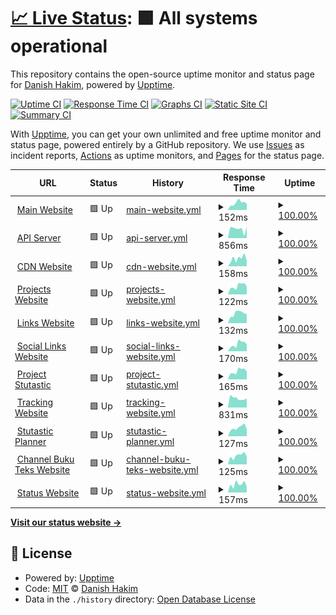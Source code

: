 # [📈 Live Status](https://status.danplace.tech): <!--live status--> **🟩 All systems operational**

This repository contains the open-source uptime monitor and status page for [Danish Hakim](www.danishsite.me), powered by [Upptime](https://github.com/upptime/upptime).

[![Uptime CI](https://github.com/Jerit3787/status/workflows/Uptime%20CI/badge.svg)](https://github.com/Jerit3787/status/actions?query=workflow%3A%22Uptime+CI%22)
[![Response Time CI](https://github.com/Jerit3787/status/workflows/Response%20Time%20CI/badge.svg)](https://github.com/Jerit3787/status/actions?query=workflow%3A%22Response+Time+CI%22)
[![Graphs CI](https://github.com/Jerit3787/status/workflows/Graphs%20CI/badge.svg)](https://github.com/Jerit3787/status/actions?query=workflow%3A%22Graphs+CI%22)
[![Static Site CI](https://github.com/Jerit3787/status/workflows/Static%20Site%20CI/badge.svg)](https://github.com/Jerit3787/status/actions?query=workflow%3A%22Static+Site+CI%22)
[![Summary CI](https://github.com/Jerit3787/status/workflows/Summary%20CI/badge.svg)](https://github.com/Jerit3787/status/actions?query=workflow%3A%22Summary+CI%22)

With [Upptime](https://upptime.js.org), you can get your own unlimited and free uptime monitor and status page, powered entirely by a GitHub repository. We use [Issues](https://github.com/Jerit3787/status/issues) as incident reports, [Actions](https://github.com/Jerit3787/status/actions) as uptime monitors, and [Pages](https://status.danishsite.me) for the status page.

<!--start: status pages-->
<!-- This summary is generated by Upptime (https://github.com/upptime/upptime) -->
<!-- Do not edit this manually, your changes will be overwritten -->
<!-- prettier-ignore -->
| URL | Status | History | Response Time | Uptime |
| --- | ------ | ------- | ------------- | ------ |
| <img alt="" src="https://icons.duckduckgo.com/ip3/www.danplace.tech.ico" height="13"> [Main Website](https://www.danplace.tech) | 🟩 Up | [main-website.yml](https://github.com/Jerit3787/status/commits/HEAD/history/main-website.yml) | <details><summary><img alt="Response time graph" src="./graphs/main-website/response-time-week.png" height="20"> 152ms</summary><br><a href="https://status.danplace.tech/history/main-website"><img alt="Response time 138" src="https://img.shields.io/endpoint?url=https%3A%2F%2Fraw.githubusercontent.com%2FJerit3787%2Fstatus%2FHEAD%2Fapi%2Fmain-website%2Fresponse-time.json"></a><br><a href="https://status.danplace.tech/history/main-website"><img alt="24-hour response time 175" src="https://img.shields.io/endpoint?url=https%3A%2F%2Fraw.githubusercontent.com%2FJerit3787%2Fstatus%2FHEAD%2Fapi%2Fmain-website%2Fresponse-time-day.json"></a><br><a href="https://status.danplace.tech/history/main-website"><img alt="7-day response time 152" src="https://img.shields.io/endpoint?url=https%3A%2F%2Fraw.githubusercontent.com%2FJerit3787%2Fstatus%2FHEAD%2Fapi%2Fmain-website%2Fresponse-time-week.json"></a><br><a href="https://status.danplace.tech/history/main-website"><img alt="30-day response time 165" src="https://img.shields.io/endpoint?url=https%3A%2F%2Fraw.githubusercontent.com%2FJerit3787%2Fstatus%2FHEAD%2Fapi%2Fmain-website%2Fresponse-time-month.json"></a><br><a href="https://status.danplace.tech/history/main-website"><img alt="1-year response time 146" src="https://img.shields.io/endpoint?url=https%3A%2F%2Fraw.githubusercontent.com%2FJerit3787%2Fstatus%2FHEAD%2Fapi%2Fmain-website%2Fresponse-time-year.json"></a></details> | <details><summary><a href="https://status.danplace.tech/history/main-website">100.00%</a></summary><a href="https://status.danplace.tech/history/main-website"><img alt="All-time uptime 98.79%" src="https://img.shields.io/endpoint?url=https%3A%2F%2Fraw.githubusercontent.com%2FJerit3787%2Fstatus%2FHEAD%2Fapi%2Fmain-website%2Fuptime.json"></a><br><a href="https://status.danplace.tech/history/main-website"><img alt="24-hour uptime 100.00%" src="https://img.shields.io/endpoint?url=https%3A%2F%2Fraw.githubusercontent.com%2FJerit3787%2Fstatus%2FHEAD%2Fapi%2Fmain-website%2Fuptime-day.json"></a><br><a href="https://status.danplace.tech/history/main-website"><img alt="7-day uptime 100.00%" src="https://img.shields.io/endpoint?url=https%3A%2F%2Fraw.githubusercontent.com%2FJerit3787%2Fstatus%2FHEAD%2Fapi%2Fmain-website%2Fuptime-week.json"></a><br><a href="https://status.danplace.tech/history/main-website"><img alt="30-day uptime 100.00%" src="https://img.shields.io/endpoint?url=https%3A%2F%2Fraw.githubusercontent.com%2FJerit3787%2Fstatus%2FHEAD%2Fapi%2Fmain-website%2Fuptime-month.json"></a><br><a href="https://status.danplace.tech/history/main-website"><img alt="1-year uptime 100.00%" src="https://img.shields.io/endpoint?url=https%3A%2F%2Fraw.githubusercontent.com%2FJerit3787%2Fstatus%2FHEAD%2Fapi%2Fmain-website%2Fuptime-year.json"></a></details>
| <img alt="" src="https://icons.duckduckgo.com/ip3/api.danplace.tech.ico" height="13"> [API Server](https://api.danplace.tech/v3/status/check) | 🟩 Up | [api-server.yml](https://github.com/Jerit3787/status/commits/HEAD/history/api-server.yml) | <details><summary><img alt="Response time graph" src="./graphs/api-server/response-time-week.png" height="20"> 856ms</summary><br><a href="https://status.danplace.tech/history/api-server"><img alt="Response time 905" src="https://img.shields.io/endpoint?url=https%3A%2F%2Fraw.githubusercontent.com%2FJerit3787%2Fstatus%2FHEAD%2Fapi%2Fapi-server%2Fresponse-time.json"></a><br><a href="https://status.danplace.tech/history/api-server"><img alt="24-hour response time 981" src="https://img.shields.io/endpoint?url=https%3A%2F%2Fraw.githubusercontent.com%2FJerit3787%2Fstatus%2FHEAD%2Fapi%2Fapi-server%2Fresponse-time-day.json"></a><br><a href="https://status.danplace.tech/history/api-server"><img alt="7-day response time 856" src="https://img.shields.io/endpoint?url=https%3A%2F%2Fraw.githubusercontent.com%2FJerit3787%2Fstatus%2FHEAD%2Fapi%2Fapi-server%2Fresponse-time-week.json"></a><br><a href="https://status.danplace.tech/history/api-server"><img alt="30-day response time 943" src="https://img.shields.io/endpoint?url=https%3A%2F%2Fraw.githubusercontent.com%2FJerit3787%2Fstatus%2FHEAD%2Fapi%2Fapi-server%2Fresponse-time-month.json"></a><br><a href="https://status.danplace.tech/history/api-server"><img alt="1-year response time 1076" src="https://img.shields.io/endpoint?url=https%3A%2F%2Fraw.githubusercontent.com%2FJerit3787%2Fstatus%2FHEAD%2Fapi%2Fapi-server%2Fresponse-time-year.json"></a></details> | <details><summary><a href="https://status.danplace.tech/history/api-server">100.00%</a></summary><a href="https://status.danplace.tech/history/api-server"><img alt="All-time uptime 99.83%" src="https://img.shields.io/endpoint?url=https%3A%2F%2Fraw.githubusercontent.com%2FJerit3787%2Fstatus%2FHEAD%2Fapi%2Fapi-server%2Fuptime.json"></a><br><a href="https://status.danplace.tech/history/api-server"><img alt="24-hour uptime 100.00%" src="https://img.shields.io/endpoint?url=https%3A%2F%2Fraw.githubusercontent.com%2FJerit3787%2Fstatus%2FHEAD%2Fapi%2Fapi-server%2Fuptime-day.json"></a><br><a href="https://status.danplace.tech/history/api-server"><img alt="7-day uptime 100.00%" src="https://img.shields.io/endpoint?url=https%3A%2F%2Fraw.githubusercontent.com%2FJerit3787%2Fstatus%2FHEAD%2Fapi%2Fapi-server%2Fuptime-week.json"></a><br><a href="https://status.danplace.tech/history/api-server"><img alt="30-day uptime 100.00%" src="https://img.shields.io/endpoint?url=https%3A%2F%2Fraw.githubusercontent.com%2FJerit3787%2Fstatus%2FHEAD%2Fapi%2Fapi-server%2Fuptime-month.json"></a><br><a href="https://status.danplace.tech/history/api-server"><img alt="1-year uptime 100.00%" src="https://img.shields.io/endpoint?url=https%3A%2F%2Fraw.githubusercontent.com%2FJerit3787%2Fstatus%2FHEAD%2Fapi%2Fapi-server%2Fuptime-year.json"></a></details>
| <img alt="" src="https://icons.duckduckgo.com/ip3/cdn.stutastic.danplace.tech.ico" height="13"> [CDN Website](https://cdn.stutastic.danplace.tech) | 🟩 Up | [cdn-website.yml](https://github.com/Jerit3787/status/commits/HEAD/history/cdn-website.yml) | <details><summary><img alt="Response time graph" src="./graphs/cdn-website/response-time-week.png" height="20"> 158ms</summary><br><a href="https://status.danplace.tech/history/cdn-website"><img alt="Response time 130" src="https://img.shields.io/endpoint?url=https%3A%2F%2Fraw.githubusercontent.com%2FJerit3787%2Fstatus%2FHEAD%2Fapi%2Fcdn-website%2Fresponse-time.json"></a><br><a href="https://status.danplace.tech/history/cdn-website"><img alt="24-hour response time 162" src="https://img.shields.io/endpoint?url=https%3A%2F%2Fraw.githubusercontent.com%2FJerit3787%2Fstatus%2FHEAD%2Fapi%2Fcdn-website%2Fresponse-time-day.json"></a><br><a href="https://status.danplace.tech/history/cdn-website"><img alt="7-day response time 158" src="https://img.shields.io/endpoint?url=https%3A%2F%2Fraw.githubusercontent.com%2FJerit3787%2Fstatus%2FHEAD%2Fapi%2Fcdn-website%2Fresponse-time-week.json"></a><br><a href="https://status.danplace.tech/history/cdn-website"><img alt="30-day response time 157" src="https://img.shields.io/endpoint?url=https%3A%2F%2Fraw.githubusercontent.com%2FJerit3787%2Fstatus%2FHEAD%2Fapi%2Fcdn-website%2Fresponse-time-month.json"></a><br><a href="https://status.danplace.tech/history/cdn-website"><img alt="1-year response time 137" src="https://img.shields.io/endpoint?url=https%3A%2F%2Fraw.githubusercontent.com%2FJerit3787%2Fstatus%2FHEAD%2Fapi%2Fcdn-website%2Fresponse-time-year.json"></a></details> | <details><summary><a href="https://status.danplace.tech/history/cdn-website">100.00%</a></summary><a href="https://status.danplace.tech/history/cdn-website"><img alt="All-time uptime 100.00%" src="https://img.shields.io/endpoint?url=https%3A%2F%2Fraw.githubusercontent.com%2FJerit3787%2Fstatus%2FHEAD%2Fapi%2Fcdn-website%2Fuptime.json"></a><br><a href="https://status.danplace.tech/history/cdn-website"><img alt="24-hour uptime 100.00%" src="https://img.shields.io/endpoint?url=https%3A%2F%2Fraw.githubusercontent.com%2FJerit3787%2Fstatus%2FHEAD%2Fapi%2Fcdn-website%2Fuptime-day.json"></a><br><a href="https://status.danplace.tech/history/cdn-website"><img alt="7-day uptime 100.00%" src="https://img.shields.io/endpoint?url=https%3A%2F%2Fraw.githubusercontent.com%2FJerit3787%2Fstatus%2FHEAD%2Fapi%2Fcdn-website%2Fuptime-week.json"></a><br><a href="https://status.danplace.tech/history/cdn-website"><img alt="30-day uptime 100.00%" src="https://img.shields.io/endpoint?url=https%3A%2F%2Fraw.githubusercontent.com%2FJerit3787%2Fstatus%2FHEAD%2Fapi%2Fcdn-website%2Fuptime-month.json"></a><br><a href="https://status.danplace.tech/history/cdn-website"><img alt="1-year uptime 100.00%" src="https://img.shields.io/endpoint?url=https%3A%2F%2Fraw.githubusercontent.com%2FJerit3787%2Fstatus%2FHEAD%2Fapi%2Fcdn-website%2Fuptime-year.json"></a></details>
| <img alt="" src="https://icons.duckduckgo.com/ip3/projects.danplace.tech.ico" height="13"> [Projects Website](https://projects.danplace.tech) | 🟩 Up | [projects-website.yml](https://github.com/Jerit3787/status/commits/HEAD/history/projects-website.yml) | <details><summary><img alt="Response time graph" src="./graphs/projects-website/response-time-week.png" height="20"> 122ms</summary><br><a href="https://status.danplace.tech/history/projects-website"><img alt="Response time 130" src="https://img.shields.io/endpoint?url=https%3A%2F%2Fraw.githubusercontent.com%2FJerit3787%2Fstatus%2FHEAD%2Fapi%2Fprojects-website%2Fresponse-time.json"></a><br><a href="https://status.danplace.tech/history/projects-website"><img alt="24-hour response time 115" src="https://img.shields.io/endpoint?url=https%3A%2F%2Fraw.githubusercontent.com%2FJerit3787%2Fstatus%2FHEAD%2Fapi%2Fprojects-website%2Fresponse-time-day.json"></a><br><a href="https://status.danplace.tech/history/projects-website"><img alt="7-day response time 122" src="https://img.shields.io/endpoint?url=https%3A%2F%2Fraw.githubusercontent.com%2FJerit3787%2Fstatus%2FHEAD%2Fapi%2Fprojects-website%2Fresponse-time-week.json"></a><br><a href="https://status.danplace.tech/history/projects-website"><img alt="30-day response time 142" src="https://img.shields.io/endpoint?url=https%3A%2F%2Fraw.githubusercontent.com%2FJerit3787%2Fstatus%2FHEAD%2Fapi%2Fprojects-website%2Fresponse-time-month.json"></a><br><a href="https://status.danplace.tech/history/projects-website"><img alt="1-year response time 129" src="https://img.shields.io/endpoint?url=https%3A%2F%2Fraw.githubusercontent.com%2FJerit3787%2Fstatus%2FHEAD%2Fapi%2Fprojects-website%2Fresponse-time-year.json"></a></details> | <details><summary><a href="https://status.danplace.tech/history/projects-website">100.00%</a></summary><a href="https://status.danplace.tech/history/projects-website"><img alt="All-time uptime 98.78%" src="https://img.shields.io/endpoint?url=https%3A%2F%2Fraw.githubusercontent.com%2FJerit3787%2Fstatus%2FHEAD%2Fapi%2Fprojects-website%2Fuptime.json"></a><br><a href="https://status.danplace.tech/history/projects-website"><img alt="24-hour uptime 100.00%" src="https://img.shields.io/endpoint?url=https%3A%2F%2Fraw.githubusercontent.com%2FJerit3787%2Fstatus%2FHEAD%2Fapi%2Fprojects-website%2Fuptime-day.json"></a><br><a href="https://status.danplace.tech/history/projects-website"><img alt="7-day uptime 100.00%" src="https://img.shields.io/endpoint?url=https%3A%2F%2Fraw.githubusercontent.com%2FJerit3787%2Fstatus%2FHEAD%2Fapi%2Fprojects-website%2Fuptime-week.json"></a><br><a href="https://status.danplace.tech/history/projects-website"><img alt="30-day uptime 100.00%" src="https://img.shields.io/endpoint?url=https%3A%2F%2Fraw.githubusercontent.com%2FJerit3787%2Fstatus%2FHEAD%2Fapi%2Fprojects-website%2Fuptime-month.json"></a><br><a href="https://status.danplace.tech/history/projects-website"><img alt="1-year uptime 100.00%" src="https://img.shields.io/endpoint?url=https%3A%2F%2Fraw.githubusercontent.com%2FJerit3787%2Fstatus%2FHEAD%2Fapi%2Fprojects-website%2Fuptime-year.json"></a></details>
| <img alt="" src="https://icons.duckduckgo.com/ip3/links.danplace.tech.ico" height="13"> [Links Website](https://links.danplace.tech) | 🟩 Up | [links-website.yml](https://github.com/Jerit3787/status/commits/HEAD/history/links-website.yml) | <details><summary><img alt="Response time graph" src="./graphs/links-website/response-time-week.png" height="20"> 132ms</summary><br><a href="https://status.danplace.tech/history/links-website"><img alt="Response time 135" src="https://img.shields.io/endpoint?url=https%3A%2F%2Fraw.githubusercontent.com%2FJerit3787%2Fstatus%2FHEAD%2Fapi%2Flinks-website%2Fresponse-time.json"></a><br><a href="https://status.danplace.tech/history/links-website"><img alt="24-hour response time 143" src="https://img.shields.io/endpoint?url=https%3A%2F%2Fraw.githubusercontent.com%2FJerit3787%2Fstatus%2FHEAD%2Fapi%2Flinks-website%2Fresponse-time-day.json"></a><br><a href="https://status.danplace.tech/history/links-website"><img alt="7-day response time 132" src="https://img.shields.io/endpoint?url=https%3A%2F%2Fraw.githubusercontent.com%2FJerit3787%2Fstatus%2FHEAD%2Fapi%2Flinks-website%2Fresponse-time-week.json"></a><br><a href="https://status.danplace.tech/history/links-website"><img alt="30-day response time 154" src="https://img.shields.io/endpoint?url=https%3A%2F%2Fraw.githubusercontent.com%2FJerit3787%2Fstatus%2FHEAD%2Fapi%2Flinks-website%2Fresponse-time-month.json"></a><br><a href="https://status.danplace.tech/history/links-website"><img alt="1-year response time 135" src="https://img.shields.io/endpoint?url=https%3A%2F%2Fraw.githubusercontent.com%2FJerit3787%2Fstatus%2FHEAD%2Fapi%2Flinks-website%2Fresponse-time-year.json"></a></details> | <details><summary><a href="https://status.danplace.tech/history/links-website">100.00%</a></summary><a href="https://status.danplace.tech/history/links-website"><img alt="All-time uptime 98.78%" src="https://img.shields.io/endpoint?url=https%3A%2F%2Fraw.githubusercontent.com%2FJerit3787%2Fstatus%2FHEAD%2Fapi%2Flinks-website%2Fuptime.json"></a><br><a href="https://status.danplace.tech/history/links-website"><img alt="24-hour uptime 100.00%" src="https://img.shields.io/endpoint?url=https%3A%2F%2Fraw.githubusercontent.com%2FJerit3787%2Fstatus%2FHEAD%2Fapi%2Flinks-website%2Fuptime-day.json"></a><br><a href="https://status.danplace.tech/history/links-website"><img alt="7-day uptime 100.00%" src="https://img.shields.io/endpoint?url=https%3A%2F%2Fraw.githubusercontent.com%2FJerit3787%2Fstatus%2FHEAD%2Fapi%2Flinks-website%2Fuptime-week.json"></a><br><a href="https://status.danplace.tech/history/links-website"><img alt="30-day uptime 100.00%" src="https://img.shields.io/endpoint?url=https%3A%2F%2Fraw.githubusercontent.com%2FJerit3787%2Fstatus%2FHEAD%2Fapi%2Flinks-website%2Fuptime-month.json"></a><br><a href="https://status.danplace.tech/history/links-website"><img alt="1-year uptime 100.00%" src="https://img.shields.io/endpoint?url=https%3A%2F%2Fraw.githubusercontent.com%2FJerit3787%2Fstatus%2FHEAD%2Fapi%2Flinks-website%2Fuptime-year.json"></a></details>
| <img alt="" src="https://icons.duckduckgo.com/ip3/personal.danplace.tech.ico" height="13"> [Social Links Website](https://personal.danplace.tech) | 🟩 Up | [social-links-website.yml](https://github.com/Jerit3787/status/commits/HEAD/history/social-links-website.yml) | <details><summary><img alt="Response time graph" src="./graphs/social-links-website/response-time-week.png" height="20"> 170ms</summary><br><a href="https://status.danplace.tech/history/social-links-website"><img alt="Response time 126" src="https://img.shields.io/endpoint?url=https%3A%2F%2Fraw.githubusercontent.com%2FJerit3787%2Fstatus%2FHEAD%2Fapi%2Fsocial-links-website%2Fresponse-time.json"></a><br><a href="https://status.danplace.tech/history/social-links-website"><img alt="24-hour response time 274" src="https://img.shields.io/endpoint?url=https%3A%2F%2Fraw.githubusercontent.com%2FJerit3787%2Fstatus%2FHEAD%2Fapi%2Fsocial-links-website%2Fresponse-time-day.json"></a><br><a href="https://status.danplace.tech/history/social-links-website"><img alt="7-day response time 170" src="https://img.shields.io/endpoint?url=https%3A%2F%2Fraw.githubusercontent.com%2FJerit3787%2Fstatus%2FHEAD%2Fapi%2Fsocial-links-website%2Fresponse-time-week.json"></a><br><a href="https://status.danplace.tech/history/social-links-website"><img alt="30-day response time 154" src="https://img.shields.io/endpoint?url=https%3A%2F%2Fraw.githubusercontent.com%2FJerit3787%2Fstatus%2FHEAD%2Fapi%2Fsocial-links-website%2Fresponse-time-month.json"></a><br><a href="https://status.danplace.tech/history/social-links-website"><img alt="1-year response time 136" src="https://img.shields.io/endpoint?url=https%3A%2F%2Fraw.githubusercontent.com%2FJerit3787%2Fstatus%2FHEAD%2Fapi%2Fsocial-links-website%2Fresponse-time-year.json"></a></details> | <details><summary><a href="https://status.danplace.tech/history/social-links-website">100.00%</a></summary><a href="https://status.danplace.tech/history/social-links-website"><img alt="All-time uptime 99.70%" src="https://img.shields.io/endpoint?url=https%3A%2F%2Fraw.githubusercontent.com%2FJerit3787%2Fstatus%2FHEAD%2Fapi%2Fsocial-links-website%2Fuptime.json"></a><br><a href="https://status.danplace.tech/history/social-links-website"><img alt="24-hour uptime 100.00%" src="https://img.shields.io/endpoint?url=https%3A%2F%2Fraw.githubusercontent.com%2FJerit3787%2Fstatus%2FHEAD%2Fapi%2Fsocial-links-website%2Fuptime-day.json"></a><br><a href="https://status.danplace.tech/history/social-links-website"><img alt="7-day uptime 100.00%" src="https://img.shields.io/endpoint?url=https%3A%2F%2Fraw.githubusercontent.com%2FJerit3787%2Fstatus%2FHEAD%2Fapi%2Fsocial-links-website%2Fuptime-week.json"></a><br><a href="https://status.danplace.tech/history/social-links-website"><img alt="30-day uptime 100.00%" src="https://img.shields.io/endpoint?url=https%3A%2F%2Fraw.githubusercontent.com%2FJerit3787%2Fstatus%2FHEAD%2Fapi%2Fsocial-links-website%2Fuptime-month.json"></a><br><a href="https://status.danplace.tech/history/social-links-website"><img alt="1-year uptime 100.00%" src="https://img.shields.io/endpoint?url=https%3A%2F%2Fraw.githubusercontent.com%2FJerit3787%2Fstatus%2FHEAD%2Fapi%2Fsocial-links-website%2Fuptime-year.json"></a></details>
| <img alt="" src="https://icons.duckduckgo.com/ip3/stutastic.danplace.tech.ico" height="13"> [Project Stutastic](https://stutastic.danplace.tech) | 🟩 Up | [project-stutastic.yml](https://github.com/Jerit3787/status/commits/HEAD/history/project-stutastic.yml) | <details><summary><img alt="Response time graph" src="./graphs/project-stutastic/response-time-week.png" height="20"> 165ms</summary><br><a href="https://status.danplace.tech/history/project-stutastic"><img alt="Response time 130" src="https://img.shields.io/endpoint?url=https%3A%2F%2Fraw.githubusercontent.com%2FJerit3787%2Fstatus%2FHEAD%2Fapi%2Fproject-stutastic%2Fresponse-time.json"></a><br><a href="https://status.danplace.tech/history/project-stutastic"><img alt="24-hour response time 133" src="https://img.shields.io/endpoint?url=https%3A%2F%2Fraw.githubusercontent.com%2FJerit3787%2Fstatus%2FHEAD%2Fapi%2Fproject-stutastic%2Fresponse-time-day.json"></a><br><a href="https://status.danplace.tech/history/project-stutastic"><img alt="7-day response time 165" src="https://img.shields.io/endpoint?url=https%3A%2F%2Fraw.githubusercontent.com%2FJerit3787%2Fstatus%2FHEAD%2Fapi%2Fproject-stutastic%2Fresponse-time-week.json"></a><br><a href="https://status.danplace.tech/history/project-stutastic"><img alt="30-day response time 169" src="https://img.shields.io/endpoint?url=https%3A%2F%2Fraw.githubusercontent.com%2FJerit3787%2Fstatus%2FHEAD%2Fapi%2Fproject-stutastic%2Fresponse-time-month.json"></a><br><a href="https://status.danplace.tech/history/project-stutastic"><img alt="1-year response time 149" src="https://img.shields.io/endpoint?url=https%3A%2F%2Fraw.githubusercontent.com%2FJerit3787%2Fstatus%2FHEAD%2Fapi%2Fproject-stutastic%2Fresponse-time-year.json"></a></details> | <details><summary><a href="https://status.danplace.tech/history/project-stutastic">100.00%</a></summary><a href="https://status.danplace.tech/history/project-stutastic"><img alt="All-time uptime 98.70%" src="https://img.shields.io/endpoint?url=https%3A%2F%2Fraw.githubusercontent.com%2FJerit3787%2Fstatus%2FHEAD%2Fapi%2Fproject-stutastic%2Fuptime.json"></a><br><a href="https://status.danplace.tech/history/project-stutastic"><img alt="24-hour uptime 100.00%" src="https://img.shields.io/endpoint?url=https%3A%2F%2Fraw.githubusercontent.com%2FJerit3787%2Fstatus%2FHEAD%2Fapi%2Fproject-stutastic%2Fuptime-day.json"></a><br><a href="https://status.danplace.tech/history/project-stutastic"><img alt="7-day uptime 100.00%" src="https://img.shields.io/endpoint?url=https%3A%2F%2Fraw.githubusercontent.com%2FJerit3787%2Fstatus%2FHEAD%2Fapi%2Fproject-stutastic%2Fuptime-week.json"></a><br><a href="https://status.danplace.tech/history/project-stutastic"><img alt="30-day uptime 100.00%" src="https://img.shields.io/endpoint?url=https%3A%2F%2Fraw.githubusercontent.com%2FJerit3787%2Fstatus%2FHEAD%2Fapi%2Fproject-stutastic%2Fuptime-month.json"></a><br><a href="https://status.danplace.tech/history/project-stutastic"><img alt="1-year uptime 99.70%" src="https://img.shields.io/endpoint?url=https%3A%2F%2Fraw.githubusercontent.com%2FJerit3787%2Fstatus%2FHEAD%2Fapi%2Fproject-stutastic%2Fuptime-year.json"></a></details>
| <img alt="" src="https://icons.duckduckgo.com/ip3/tracking.danplace.tech.ico" height="13"> [Tracking Website](https://tracking.danplace.tech) | 🟩 Up | [tracking-website.yml](https://github.com/Jerit3787/status/commits/HEAD/history/tracking-website.yml) | <details><summary><img alt="Response time graph" src="./graphs/tracking-website/response-time-week.png" height="20"> 831ms</summary><br><a href="https://status.danplace.tech/history/tracking-website"><img alt="Response time 877" src="https://img.shields.io/endpoint?url=https%3A%2F%2Fraw.githubusercontent.com%2FJerit3787%2Fstatus%2FHEAD%2Fapi%2Ftracking-website%2Fresponse-time.json"></a><br><a href="https://status.danplace.tech/history/tracking-website"><img alt="24-hour response time 884" src="https://img.shields.io/endpoint?url=https%3A%2F%2Fraw.githubusercontent.com%2FJerit3787%2Fstatus%2FHEAD%2Fapi%2Ftracking-website%2Fresponse-time-day.json"></a><br><a href="https://status.danplace.tech/history/tracking-website"><img alt="7-day response time 831" src="https://img.shields.io/endpoint?url=https%3A%2F%2Fraw.githubusercontent.com%2FJerit3787%2Fstatus%2FHEAD%2Fapi%2Ftracking-website%2Fresponse-time-week.json"></a><br><a href="https://status.danplace.tech/history/tracking-website"><img alt="30-day response time 869" src="https://img.shields.io/endpoint?url=https%3A%2F%2Fraw.githubusercontent.com%2FJerit3787%2Fstatus%2FHEAD%2Fapi%2Ftracking-website%2Fresponse-time-month.json"></a><br><a href="https://status.danplace.tech/history/tracking-website"><img alt="1-year response time 879" src="https://img.shields.io/endpoint?url=https%3A%2F%2Fraw.githubusercontent.com%2FJerit3787%2Fstatus%2FHEAD%2Fapi%2Ftracking-website%2Fresponse-time-year.json"></a></details> | <details><summary><a href="https://status.danplace.tech/history/tracking-website">100.00%</a></summary><a href="https://status.danplace.tech/history/tracking-website"><img alt="All-time uptime 99.24%" src="https://img.shields.io/endpoint?url=https%3A%2F%2Fraw.githubusercontent.com%2FJerit3787%2Fstatus%2FHEAD%2Fapi%2Ftracking-website%2Fuptime.json"></a><br><a href="https://status.danplace.tech/history/tracking-website"><img alt="24-hour uptime 100.00%" src="https://img.shields.io/endpoint?url=https%3A%2F%2Fraw.githubusercontent.com%2FJerit3787%2Fstatus%2FHEAD%2Fapi%2Ftracking-website%2Fuptime-day.json"></a><br><a href="https://status.danplace.tech/history/tracking-website"><img alt="7-day uptime 100.00%" src="https://img.shields.io/endpoint?url=https%3A%2F%2Fraw.githubusercontent.com%2FJerit3787%2Fstatus%2FHEAD%2Fapi%2Ftracking-website%2Fuptime-week.json"></a><br><a href="https://status.danplace.tech/history/tracking-website"><img alt="30-day uptime 100.00%" src="https://img.shields.io/endpoint?url=https%3A%2F%2Fraw.githubusercontent.com%2FJerit3787%2Fstatus%2FHEAD%2Fapi%2Ftracking-website%2Fuptime-month.json"></a><br><a href="https://status.danplace.tech/history/tracking-website"><img alt="1-year uptime 99.20%" src="https://img.shields.io/endpoint?url=https%3A%2F%2Fraw.githubusercontent.com%2FJerit3787%2Fstatus%2FHEAD%2Fapi%2Ftracking-website%2Fuptime-year.json"></a></details>
| <img alt="" src="https://icons.duckduckgo.com/ip3/planner.danplace.tech.ico" height="13"> [Stutastic Planner](https://planner.danplace.tech) | 🟩 Up | [stutastic-planner.yml](https://github.com/Jerit3787/status/commits/HEAD/history/stutastic-planner.yml) | <details><summary><img alt="Response time graph" src="./graphs/stutastic-planner/response-time-week.png" height="20"> 127ms</summary><br><a href="https://status.danplace.tech/history/stutastic-planner"><img alt="Response time 113" src="https://img.shields.io/endpoint?url=https%3A%2F%2Fraw.githubusercontent.com%2FJerit3787%2Fstatus%2FHEAD%2Fapi%2Fstutastic-planner%2Fresponse-time.json"></a><br><a href="https://status.danplace.tech/history/stutastic-planner"><img alt="24-hour response time 131" src="https://img.shields.io/endpoint?url=https%3A%2F%2Fraw.githubusercontent.com%2FJerit3787%2Fstatus%2FHEAD%2Fapi%2Fstutastic-planner%2Fresponse-time-day.json"></a><br><a href="https://status.danplace.tech/history/stutastic-planner"><img alt="7-day response time 127" src="https://img.shields.io/endpoint?url=https%3A%2F%2Fraw.githubusercontent.com%2FJerit3787%2Fstatus%2FHEAD%2Fapi%2Fstutastic-planner%2Fresponse-time-week.json"></a><br><a href="https://status.danplace.tech/history/stutastic-planner"><img alt="30-day response time 135" src="https://img.shields.io/endpoint?url=https%3A%2F%2Fraw.githubusercontent.com%2FJerit3787%2Fstatus%2FHEAD%2Fapi%2Fstutastic-planner%2Fresponse-time-month.json"></a><br><a href="https://status.danplace.tech/history/stutastic-planner"><img alt="1-year response time 120" src="https://img.shields.io/endpoint?url=https%3A%2F%2Fraw.githubusercontent.com%2FJerit3787%2Fstatus%2FHEAD%2Fapi%2Fstutastic-planner%2Fresponse-time-year.json"></a></details> | <details><summary><a href="https://status.danplace.tech/history/stutastic-planner">100.00%</a></summary><a href="https://status.danplace.tech/history/stutastic-planner"><img alt="All-time uptime 98.79%" src="https://img.shields.io/endpoint?url=https%3A%2F%2Fraw.githubusercontent.com%2FJerit3787%2Fstatus%2FHEAD%2Fapi%2Fstutastic-planner%2Fuptime.json"></a><br><a href="https://status.danplace.tech/history/stutastic-planner"><img alt="24-hour uptime 100.00%" src="https://img.shields.io/endpoint?url=https%3A%2F%2Fraw.githubusercontent.com%2FJerit3787%2Fstatus%2FHEAD%2Fapi%2Fstutastic-planner%2Fuptime-day.json"></a><br><a href="https://status.danplace.tech/history/stutastic-planner"><img alt="7-day uptime 100.00%" src="https://img.shields.io/endpoint?url=https%3A%2F%2Fraw.githubusercontent.com%2FJerit3787%2Fstatus%2FHEAD%2Fapi%2Fstutastic-planner%2Fuptime-week.json"></a><br><a href="https://status.danplace.tech/history/stutastic-planner"><img alt="30-day uptime 100.00%" src="https://img.shields.io/endpoint?url=https%3A%2F%2Fraw.githubusercontent.com%2FJerit3787%2Fstatus%2FHEAD%2Fapi%2Fstutastic-planner%2Fuptime-month.json"></a><br><a href="https://status.danplace.tech/history/stutastic-planner"><img alt="1-year uptime 100.00%" src="https://img.shields.io/endpoint?url=https%3A%2F%2Fraw.githubusercontent.com%2FJerit3787%2Fstatus%2FHEAD%2Fapi%2Fstutastic-planner%2Fuptime-year.json"></a></details>
| <img alt="" src="https://icons.duckduckgo.com/ip3/bukuteks.github.io.ico" height="13"> [Channel Buku Teks Website](https://bukuteks.github.io) | 🟩 Up | [channel-buku-teks-website.yml](https://github.com/Jerit3787/status/commits/HEAD/history/channel-buku-teks-website.yml) | <details><summary><img alt="Response time graph" src="./graphs/channel-buku-teks-website/response-time-week.png" height="20"> 125ms</summary><br><a href="https://status.danplace.tech/history/channel-buku-teks-website"><img alt="Response time 100" src="https://img.shields.io/endpoint?url=https%3A%2F%2Fraw.githubusercontent.com%2FJerit3787%2Fstatus%2FHEAD%2Fapi%2Fchannel-buku-teks-website%2Fresponse-time.json"></a><br><a href="https://status.danplace.tech/history/channel-buku-teks-website"><img alt="24-hour response time 129" src="https://img.shields.io/endpoint?url=https%3A%2F%2Fraw.githubusercontent.com%2FJerit3787%2Fstatus%2FHEAD%2Fapi%2Fchannel-buku-teks-website%2Fresponse-time-day.json"></a><br><a href="https://status.danplace.tech/history/channel-buku-teks-website"><img alt="7-day response time 125" src="https://img.shields.io/endpoint?url=https%3A%2F%2Fraw.githubusercontent.com%2FJerit3787%2Fstatus%2FHEAD%2Fapi%2Fchannel-buku-teks-website%2Fresponse-time-week.json"></a><br><a href="https://status.danplace.tech/history/channel-buku-teks-website"><img alt="30-day response time 122" src="https://img.shields.io/endpoint?url=https%3A%2F%2Fraw.githubusercontent.com%2FJerit3787%2Fstatus%2FHEAD%2Fapi%2Fchannel-buku-teks-website%2Fresponse-time-month.json"></a><br><a href="https://status.danplace.tech/history/channel-buku-teks-website"><img alt="1-year response time 105" src="https://img.shields.io/endpoint?url=https%3A%2F%2Fraw.githubusercontent.com%2FJerit3787%2Fstatus%2FHEAD%2Fapi%2Fchannel-buku-teks-website%2Fresponse-time-year.json"></a></details> | <details><summary><a href="https://status.danplace.tech/history/channel-buku-teks-website">100.00%</a></summary><a href="https://status.danplace.tech/history/channel-buku-teks-website"><img alt="All-time uptime 96.91%" src="https://img.shields.io/endpoint?url=https%3A%2F%2Fraw.githubusercontent.com%2FJerit3787%2Fstatus%2FHEAD%2Fapi%2Fchannel-buku-teks-website%2Fuptime.json"></a><br><a href="https://status.danplace.tech/history/channel-buku-teks-website"><img alt="24-hour uptime 100.00%" src="https://img.shields.io/endpoint?url=https%3A%2F%2Fraw.githubusercontent.com%2FJerit3787%2Fstatus%2FHEAD%2Fapi%2Fchannel-buku-teks-website%2Fuptime-day.json"></a><br><a href="https://status.danplace.tech/history/channel-buku-teks-website"><img alt="7-day uptime 100.00%" src="https://img.shields.io/endpoint?url=https%3A%2F%2Fraw.githubusercontent.com%2FJerit3787%2Fstatus%2FHEAD%2Fapi%2Fchannel-buku-teks-website%2Fuptime-week.json"></a><br><a href="https://status.danplace.tech/history/channel-buku-teks-website"><img alt="30-day uptime 100.00%" src="https://img.shields.io/endpoint?url=https%3A%2F%2Fraw.githubusercontent.com%2FJerit3787%2Fstatus%2FHEAD%2Fapi%2Fchannel-buku-teks-website%2Fuptime-month.json"></a><br><a href="https://status.danplace.tech/history/channel-buku-teks-website"><img alt="1-year uptime 100.00%" src="https://img.shields.io/endpoint?url=https%3A%2F%2Fraw.githubusercontent.com%2FJerit3787%2Fstatus%2FHEAD%2Fapi%2Fchannel-buku-teks-website%2Fuptime-year.json"></a></details>
| <img alt="" src="https://icons.duckduckgo.com/ip3/status.danplace.tech.ico" height="13"> [Status Website](https://status.danplace.tech) | 🟩 Up | [status-website.yml](https://github.com/Jerit3787/status/commits/HEAD/history/status-website.yml) | <details><summary><img alt="Response time graph" src="./graphs/status-website/response-time-week.png" height="20"> 157ms</summary><br><a href="https://status.danplace.tech/history/status-website"><img alt="Response time 112" src="https://img.shields.io/endpoint?url=https%3A%2F%2Fraw.githubusercontent.com%2FJerit3787%2Fstatus%2FHEAD%2Fapi%2Fstatus-website%2Fresponse-time.json"></a><br><a href="https://status.danplace.tech/history/status-website"><img alt="24-hour response time 152" src="https://img.shields.io/endpoint?url=https%3A%2F%2Fraw.githubusercontent.com%2FJerit3787%2Fstatus%2FHEAD%2Fapi%2Fstatus-website%2Fresponse-time-day.json"></a><br><a href="https://status.danplace.tech/history/status-website"><img alt="7-day response time 157" src="https://img.shields.io/endpoint?url=https%3A%2F%2Fraw.githubusercontent.com%2FJerit3787%2Fstatus%2FHEAD%2Fapi%2Fstatus-website%2Fresponse-time-week.json"></a><br><a href="https://status.danplace.tech/history/status-website"><img alt="30-day response time 144" src="https://img.shields.io/endpoint?url=https%3A%2F%2Fraw.githubusercontent.com%2FJerit3787%2Fstatus%2FHEAD%2Fapi%2Fstatus-website%2Fresponse-time-month.json"></a><br><a href="https://status.danplace.tech/history/status-website"><img alt="1-year response time 120" src="https://img.shields.io/endpoint?url=https%3A%2F%2Fraw.githubusercontent.com%2FJerit3787%2Fstatus%2FHEAD%2Fapi%2Fstatus-website%2Fresponse-time-year.json"></a></details> | <details><summary><a href="https://status.danplace.tech/history/status-website">100.00%</a></summary><a href="https://status.danplace.tech/history/status-website"><img alt="All-time uptime 99.63%" src="https://img.shields.io/endpoint?url=https%3A%2F%2Fraw.githubusercontent.com%2FJerit3787%2Fstatus%2FHEAD%2Fapi%2Fstatus-website%2Fuptime.json"></a><br><a href="https://status.danplace.tech/history/status-website"><img alt="24-hour uptime 100.00%" src="https://img.shields.io/endpoint?url=https%3A%2F%2Fraw.githubusercontent.com%2FJerit3787%2Fstatus%2FHEAD%2Fapi%2Fstatus-website%2Fuptime-day.json"></a><br><a href="https://status.danplace.tech/history/status-website"><img alt="7-day uptime 100.00%" src="https://img.shields.io/endpoint?url=https%3A%2F%2Fraw.githubusercontent.com%2FJerit3787%2Fstatus%2FHEAD%2Fapi%2Fstatus-website%2Fuptime-week.json"></a><br><a href="https://status.danplace.tech/history/status-website"><img alt="30-day uptime 100.00%" src="https://img.shields.io/endpoint?url=https%3A%2F%2Fraw.githubusercontent.com%2FJerit3787%2Fstatus%2FHEAD%2Fapi%2Fstatus-website%2Fuptime-month.json"></a><br><a href="https://status.danplace.tech/history/status-website"><img alt="1-year uptime 100.00%" src="https://img.shields.io/endpoint?url=https%3A%2F%2Fraw.githubusercontent.com%2FJerit3787%2Fstatus%2FHEAD%2Fapi%2Fstatus-website%2Fuptime-year.json"></a></details>

<!--end: status pages-->

[**Visit our status website →**](https://status.danplace.tech)

## 📄 License

- Powered by: [Upptime](https://github.com/upptime/upptime)
- Code: [MIT](./LICENSE) © [Danish Hakim](www.danplace.tech)
- Data in the `./history` directory: [Open Database License](https://opendatacommons.org/licenses/odbl/1-0/)
